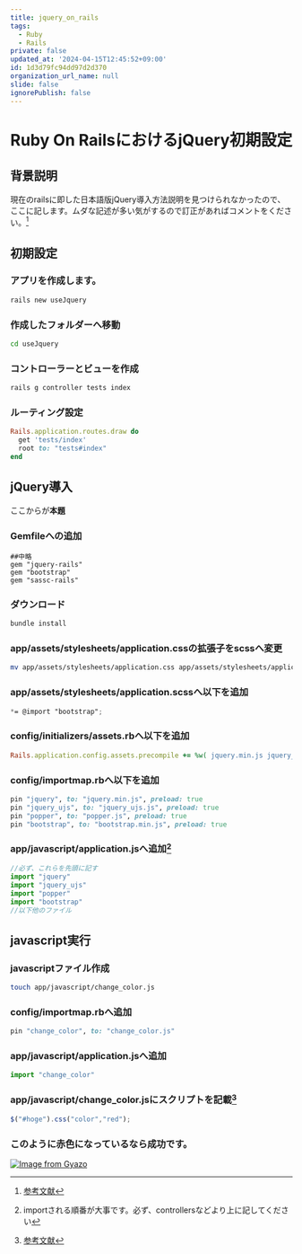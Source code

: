 ```yaml
---
title: jquery_on_rails
tags:
  - Ruby
  - Rails
private: false
updated_at: '2024-04-15T12:45:52+09:00'
id: 1d3d79fc94dd97d2d370
organization_url_name: null
slide: false
ignorePublish: false
---
```

# Ruby On RailsにおけるjQuery初期設定
## 背景説明
現在のrailsに即した日本語版jQuery導入方法説明を見つけられなかったので、ここに記します。ムダな記述が多い気がするので訂正があればコメントをください。[^1]

[^1]:[参考文献](https://stackoverflow.com/questions/70921378/how-to-install-jquery-and-bootstrap-in-rails-7-app-using-esbuild-without-webpac)

## 初期設定
### アプリを作成します。
```sh
rails new useJquery
```
### 作成したフォルダーへ移動
```sh
cd useJquery
```
### コントローラーとビューを作成
```sh
rails g controller tests index
```
### ルーティング設定
```ruby
Rails.application.routes.draw do
  get 'tests/index'
  root to: "tests#index"
end
```

## jQuery導入
ここからが**本題**
### Gemfileへの追加
```gemfile
##中略
gem "jquery-rails"
gem "bootstrap"
gem "sassc-rails"
```
### ダウンロード
```sh
bundle install
```

### app/assets/stylesheets/application.cssの拡張子をscssへ変更
```sh
mv app/assets/stylesheets/application.css app/assets/stylesheets/application.scss
```
### app/assets/stylesheets/application.scssへ以下を追加
```scss
*= @import "bootstrap";
```

### config/initializers/assets.rbへ以下を追加
```ruby
Rails.application.config.assets.precompile += %w( jquery.min.js jquery_ujs.js bootstrap.min.js popper.js )
```
### config/importmap.rbへ以下を追加
```ruby
pin "jquery", to: "jquery.min.js", preload: true
pin "jquery_ujs", to: "jquery_ujs.js", preload: true
pin "popper", to: "popper.js", preload: true
pin "bootstrap", to: "bootstrap.min.js", preload: true
```

### app/javascript/application.jsへ追加[^2]
```javascript
//必ず、これらを先頭に記す
import "jquery"
import "jquery_ujs"
import "popper"
import "bootstrap"
//以下他のファイル
```
[^2]:importされる順番が大事です。必ず、controllersなどより上に記してください

## javascript実行
### javascriptファイル作成
```sh
touch app/javascript/change_color.js
```
### config/importmap.rbへ追加
```ruby
pin "change_color", to: "change_color.js"
```
### app/javascript/application.jsへ追加
```javascript
import "change_color"
```

### app/javascript/change_color.jsにスクリプトを記載[^3]
```javascript 
$("#hoge").css("color","red");
```
[^3]:[参考文献](https://qiita.com/ngron/items/95846bd630a723e00038)

### このように赤色になっているなら成功です。
[![Image from Gyazo](https://i.gyazo.com/2289012162a3741a52aa28b5d1a93e59.png)](https://gyazo.com/2289012162a3741a52aa28b5d1a93e59)
